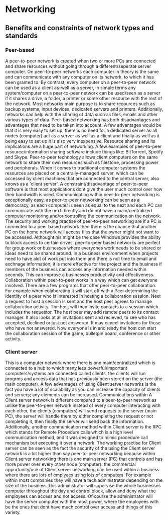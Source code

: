# Networking

## Benefits and constraints of network types and standards

### Peer-based
A peer-to-peer network is created when two or more PCs are connected and share resources without going through a different/seperate server computer. On peer-to-peer networks each computer in theory is the same and can communicate with any computer on its network, to which it has been granted to. By contrast, every computer on a peer-to-peer network can be used as a client as-well as a server, in simple terms any system/computer on a peer-to-peer network can be used/seen as a server if it shares a drive, a folder, a printer or some other resource with the rest of the network. Most networks main purpose is to share recources such as backup systems, input devices, dedicated servers and printers. Additionally, networks can help with the sharing of data such as files, emails and other various types of data. Peer-based networking has both disadvantages and advantages that need to be taken into account. A few advantages would be that it is very easy to set up, there is no need for a dedicated server as all nodes (computer) act as a server as well as a client and finally as well as it being easy to set up it is also very inexpensive. Resource sharing and its implications are a huge part of networking. A few examples of peer-to-peer resource/information sharing software include things like: BitTorrent, Spotify and Skype. Peer-to-peer technology allows client computers on the same network to share their own resources such as filestone, processing power and peripherals. When it comes to traditional computer systems the resources are placed on a centrally-managed server, which can be accessed by client machines that are connected to the central server, also knows as a 'client server'. A constraint/disadvantage of peer-to-peer software is that most applications dont give the user much control over how their bandwidth is used. Communicating within peer-to-peer networking is exceptionally easy, as peer-to-peer networking can be seen as a democracy, as each computer is seen as equal to the next and each PC can communicate with the next directly and do not have a main/centralized computer monitoring and/or controlling the communication on the network. The security and working practise of peer-to-peer networking are if a PC is connected to a peer based network then there is the chance that another PC on the home network will access files that the owner might not want to be accessed. Althought his might be the case Windows provides the ability to block access to certain drives. peer-to-peer based networks are perfect for group work or businesses where everyones work needs to be shared or ideas need to be shared around. In a business environment when projects need to have alot of work put into them and there is not time to email and exchnage information; it is more effective for the project and the business if members of the business can access any information needed within seconds. This can improve a businesses productivity and effectiveness. Collaboration within peer-to-peer works in a way which can get everyone involved. There are a few programs that offer peer-to-peer collaboration. For example when colaborating it will start off with a Peer determining the identiity of a peer who is interested in hosting a collaboration session. Next a request to host a session is sent and the host peer agrees to manage collaboration activity. The host will then invite contacts to a session which includes the requestor. The host peer may add remote peers to its contact manager. It also looks at all invitations sent and recieved, to see who has accepted, declined or just not answered. It may cancel invitations for those who have not answered. Now everyone is in and ready the host can start the collaboration session of  the game, bulletpin board, conference or other activity.

### Client server
This is a computer network where there is one main/centralized which is connected to a hub to which many less powerful/important computers/systems are connected called clients, the clients will run progrms and access data that has previously been stored on the server (the main computer). A few advantages of using Client server networks is the fact you have a lot of scalability as you can increase the capacity of clients and servers; any elements can be increased. Communications within A Client server network is different compared to a peer-to-peer network as unlike the peer-to-peer network instead of every computer interacting with each other, the clients (computers) will send requests to the server (main PC), the server will handle them by either completing the request or not completing it, then finally the server will send back the information. Additionally, another communication method within Client server is the RPC which stands for Remote Procedure calls which is a high level communication method, and it was designed to mimic procedure call mechanism but executing it over a network. The working practise for Client server can be seen as the fact the security of the using the Client server network is a lot higher than say peer-to-peer networking because within Client server networking there is one main server (PC) that controls and has more power over every other node (computer). the commercial opportunity/use of Client server networking can be used within a business where there are lots of emplyees using lots of computers. For example within most companies they will have a tech administrator depending on the size of the business This administrator will supervise the whole businesses computer throughout the day and control block, allow and deny what the employees can access and not access. Of course the administrator will have the server computer with the most power, where the employees with be the ones that dont have much control over access and things of this variety.
